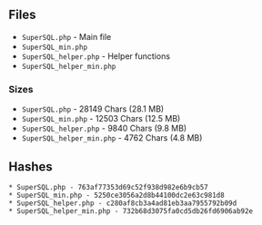## Files

* `SuperSQL.php` - Main file
* `SuperSQL_min.php`
* `SuperSQL_helper.php` - Helper functions
* `SuperSQL_helper_min.php`

### Sizes

* `SuperSQL.php` - 28149 Chars (28.1 MB)
* `SuperSQL_min.php` - 12503 Chars (12.5 MB)
* `SuperSQL_helper.php` - 9840 Chars (9.8 MB)
* `SuperSQL_helper_min.php` - 4762 Chars (4.8 MB)

## Hashes

```
* SuperSQL.php - 763af77353d69c52f938d982e6b9cb57
* SuperSQL_min.php - 5250ce3056a2d8b44100dc2e63c981d8
* SuperSQL_helper.php - c280af8cb3a4ad81eb3aa7955792b09d
* SuperSQL_helper_min.php - 732b68d3075fa0cd5db26fd6906ab92e
```
